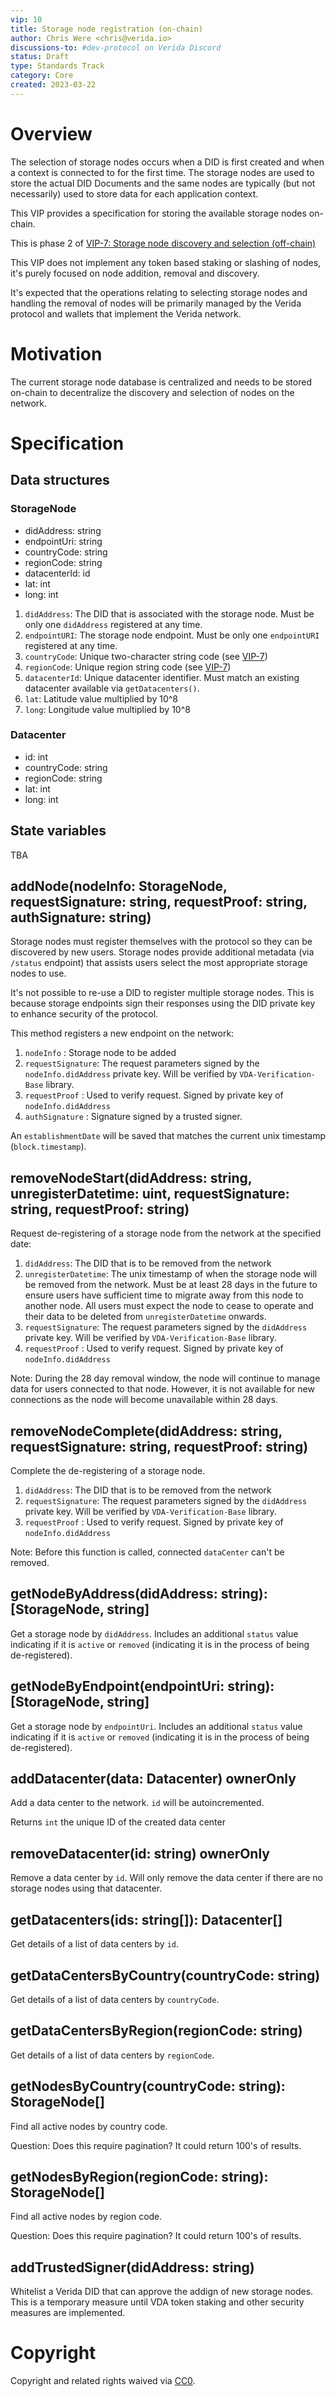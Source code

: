 ```yaml
---
vip: 10
title: Storage node registration (on-chain)
author: Chris Were <chris@verida.io>
discussions-to: #dev-protocol on Verida Discord
status: Draft
type: Standards Track
category: Core
created: 2023-03-22
---
```


# Overview

The selection of storage nodes occurs when a DID is first created and when a context is connected to for the first time. The storage nodes are used to store the actual DID Documents and the same nodes are typically (but not necessarily) used to store data for each application context.

This VIP provides a specification for storing the available storage nodes on-chain.

This is phase 2 of [VIP-7: Storage node discovery and selection (off-chain)](./vip-7.md)

This VIP does not implement any token based staking or slashing of nodes, it's purely focused on node addition, removal and discovery.

It's expected that the operations relating to selecting storage nodes and handling the removal of nodes will be primarily managed by the Verida protocol and wallets that implement the Verida network.

# Motivation

The current storage node database is centralized and needs to be stored on-chain to decentralize the discovery and selection of nodes on the network.

# Specification

## Data structures

### StorageNode

- didAddress: string
- endpointUri: string
- countryCode: string
- regionCode: string
- datacenterId: id
- lat: int
- long: int

1. `didAddress`: The DID that is associated with the storage node. Must be only one `didAddress` registered at any time.
2. `endpointURI`: The storage node endpoint. Must be only one `endpointURI` registered at any time.
3. `countryCode`: Unique two-character string code (see [VIP-7](./vip-7.md))
4. `regionCode`: Unique region string code (see [VIP-7](./vip-7.md))
5. `datacenterId`: Unique datacenter identifier. Must match an existing datacenter available via `getDatacenters()`.
6. `lat`: Latitude value multiplied by 10^8
7. `long`: Longitude value multiplied by 10^8

### Datacenter

- id: int
- countryCode: string
- regionCode: string
- lat: int
- long: int

## State variables

TBA

## addNode(nodeInfo: StorageNode, requestSignature: string, requestProof: string, authSignature: string)

Storage nodes must register themselves with the protocol so they can be discovered by new users. Storage nodes provide additional metadata (via `/status` endpoint) that assists users select the most appropriate storage nodes to use.

It's not possible to re-use a DID to register multiple storage nodes. This is because storage endpoints sign their responses using the DID private key to enhance security of the protocol.

This method registers a new endpoint on the network:

1. `nodeInfo` : Storage node to be added
2. `requestSignature`: The request parameters signed by the `nodeInfo.didAddress` private key. Will be verified by `VDA-Verification-Base` library.
3. `requestProof` : Used to verify request. Signed by private key of `nodeInfo.didAddress`
4.  `authSignature` : Signature signed by a trusted signer.

An `establishmentDate` will be saved that matches the current unix timestamp (`block.timestamp`).

## removeNodeStart(didAddress: string, unregisterDatetime: uint, requestSignature: string, requestProof: string)

Request de-registering of a storage node from the network at the specified date:

1. `didAddress`: The DID that is to be removed from the network
2. `unregisterDatetime`: The unix timestamp of when the storage node will be removed from the network. Must be at least 28 days in the future to ensure users have sufficient time to migrate away from this node to another node. All users must expect the node to cease to operate and their data to be deleted from `unregisterDatetime` onwards.
3. `requestSignature`: The request parameters signed by the `didAddress` private key. Will be verified by `VDA-Verification-Base` library.
4. `requestProof` : Used to verify request. Signed by private key of `nodeInfo.didAddress`

Note: During the 28 day removal window, the node will continue to manage data for users connected to that node. However, it is not available for new connections as the node will become unavailable within 28 days.

## removeNodeComplete(didAddress: string, requestSignature: string, requestProof: string)

Complete the de-registering of a storage node.

1. `didAddress`: The DID that is to be removed from the network
2. `requestSignature`: The request parameters signed by the `didAddress` private key. Will be verified by `VDA-Verification-Base` library.
3. `requestProof` : Used to verify request. Signed by private key of `nodeInfo.didAddress`

Note: Before this function is called, connected `dataCenter` can't be removed.


## getNodeByAddress(didAddress: string): [StorageNode, string]

Get a storage node by `didAddress`. Includes an additional `status` value indicating if it is `active` or `removed` (indicating it is in the process of being de-registered).

## getNodeByEndpoint(endpointUri: string): [StorageNode, string]

Get a storage node by `endpointUri`. Includes an additional `status` value indicating if it is `active` or `removed` (indicating it is in the process of being de-registered).

## addDatacenter(data: Datacenter) ownerOnly

Add a data center to the network. `id` will be autoincremented.

Returns `int` the unique ID of the created data center

## removeDatacenter(id: string) ownerOnly

Remove a data center by `id`. Will only remove the data center if there are no storage nodes using that datacenter.

## getDatacenters(ids: string[]): Datacenter[]

Get details of a list of data centers by `id`.

## getDataCentersByCountry(countryCode: string)

Get details of a list of data centers by `countryCode`.

## getDataCentersByRegion(regionCode: string)

Get details of a list of data centers by `regionCode`.

## getNodesByCountry(countryCode: string): StorageNode[]

Find all active nodes by country code.

Question: Does this require pagination? It could return 100's of results.

## getNodesByRegion(regionCode: string): StorageNode[]

Find all active nodes by region code.

Question: Does this require pagination? It could return 100's of results.

## addTrustedSigner(didAddress: string)

Whitelist a Verida DID that can approve the addign of new storage nodes. This is a temporary measure until VDA token staking and other security measures are implemented.

# Copyright

Copyright and related rights waived via [CC0](../LICENSE.md).